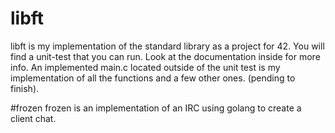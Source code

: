 # libft
libft is my implementation of the standard library as a project
for 42.  You will find a unit-test that you can run.  Look at the
documentation inside for more info. An implemented main.c located
outside of the unit test is my implementation of all the functions
and a few other ones. (pending to finish).

#frozen
frozen is an implementation of an IRC using golang to create a client chat. 

